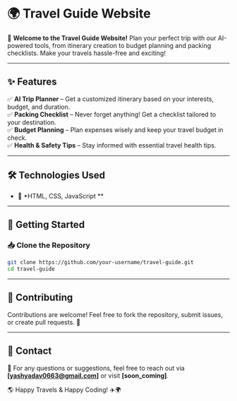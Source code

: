 # 🌍 Travel Guide Website

🚀 **Welcome to the Travel Guide Website!** Plan your perfect trip with our AI-powered tools, from itinerary creation to budget planning and packing checklists. Make your travels hassle-free and exciting!

---

## ✨ Features
✅ **AI Trip Planner** – Get a customized itinerary based on your interests, budget, and duration.  
✅ **Packing Checklist** – Never forget anything! Get a checklist tailored to your destination.  
✅ **Budget Planning** – Plan expenses wisely and keep your travel budget in check.  
✅ **Health & Safety Tips** – Stay informed with essential travel health tips.  


---

## 🛠️ Technologies Used
- 🎨 *HTML, CSS, JavaScript ** 


---

## 🚀 Getting Started
### 📥 Clone the Repository
```bash
git clone https://github.com/your-username/travel-guide.git
cd travel-guide
```

---


## 🤝 Contributing
Contributions are welcome! Feel free to fork the repository, submit issues, or create pull requests. 🚀


---

## 📧 Contact
💌 For any questions or suggestions, feel free to reach out via **[yashyadav0663@gmail.com]** or visit **[soon_coming]**.

🌎 Happy Travels & Happy Coding! ✈️🌍

